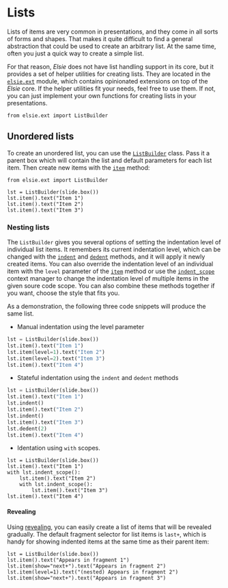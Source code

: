 # Lists
Lists of items are very common in presentations, and they come in all sorts of forms and shapes.
That makes it quite difficult to find a general abstraction that could be used to create an
arbitrary list. At the same time, often you just a quick way to create a simple list.

For that reason, *Elsie* does not have list handling support in its core, but it provides a set of
helper utilities for creating lists. They are located in the [`elsie.ext`](elsie.ext) module, which
contains opinionated extensions on top of the *Elsie* core. If the helper utilities fit your needs,
feel free to use them. If not, you can just implement your own functions for creating lists in
your presentations.

```elsie,type=lib
from elsie.ext import ListBuilder
```

## Unordered lists
To create an unordered list, you can use the [`ListBuilder`](elsie.ext.list.ListBuilder) class.
Pass it a parent box which will contain the list and default parameters for each list item. Then
create new items with the [`item`](elsie.ext.list.ListBuilder.item) method:

```elsie,width=400,height=200
from elsie.ext import ListBuilder

lst = ListBuilder(slide.box())
lst.item().text("Item 1")
lst.item().text("Item 2")
lst.item().text("Item 3")
```

### Nesting lists
The `ListBuilder` gives you several options of setting the indentation level of individual list
items. It remembers its current indentation level, which can be changed with the
[`indent`](elsie.ext.list.ListBuilder.indent) and [`dedent`](elsie.ext.list.ListBuilder.dedent)
methods, and it will apply it newly created items. You can also override the indentation level of
an individual item with the `level` parameter of the [`item`](elsie.ext.list.ListBuilder.item)
method or use the [`indent_scope`](elsie.ext.list.ListBuilder.indent_scope) context manager to
change the indentation level of multiple items in the given soure code scope. You can also combine
these methods together if you want, choose the style that fits you.

As a demonstration, the following three code snippets will produce the same list.

- Manual indentation using the level parameter
```python
lst = ListBuilder(slide.box())
lst.item().text("Item 1")
lst.item(level=1).text("Item 2")
lst.item(level=2).text("Item 3")
lst.item().text("Item 4")
```
- Stateful indentation using the `indent` and `dedent` methods
```python
lst = ListBuilder(slide.box())
lst.item().text("Item 1")
lst.indent()
lst.item().text("Item 2")
lst.indent()
lst.item().text("Item 3")
lst.dedent(2)
lst.item().text("Item 4")
```
- Identation using `with` scopes.
```elsie
lst = ListBuilder(slide.box())
lst.item().text("Item 1")
with lst.indent_scope():
    lst.item().text("Item 2")
    with lst.indent_scope():
        lst.item().text("Item 3")
lst.item().text("Item 4")
```

#### Revealing
Using [revealing](../userguide/revealing.md), you can easily create a list of items that will
be revealed gradually. The default fragment selector for list items is `last+`, which is handy for
showing indented items at the same time as their parent item:
```elsie,width=600,height=200
lst = ListBuilder(slide.box())
lst.item().text("Appears in fragment 1")
lst.item(show="next+").text("Appears in fragment 2")
lst.item(level=1).text("(nested) Appears in fragment 2")
lst.item(show="next+").text("Appears in fragment 3")
```
